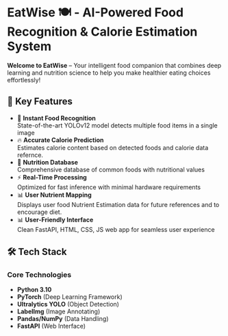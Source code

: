 # EatWise 🍽️ - AI-Powered Food Recognition & Calorie Estimation System

**Welcome to EatWise** – Your intelligent food companion that combines deep learning and nutrition science to help you make healthier eating choices effortlessly!

## 🚀 Key Features

- 📸 **Instant Food Recognition**  
  State-of-the-art YOLOv12 model detects multiple food items in a single image
- 🔥 **Accurate Calorie Prediction**  
  Estimates calorie content based on detected foods and calorie data refernce.
- 🍎 **Nutrition Database**  
  Comprehensive database of common foods with nutritional values
- ⚡ **Real-Time Processing**  
  Optimized for fast inference with minimal hardware requirements
- 📊 **User Nutrient Mapping**  
  Displays user food Nutrient Estimation data for future references and to encourage diet.
- 📊 **User-Friendly Interface**  
  Clean FastAPI, HTML, CSS, JS web app for seamless user experience

## 🛠️ Tech Stack

### Core Technologies
- **Python 3.10**
- **PyTorch** (Deep Learning Framework)
- **Ultralytics YOLO** (Object Detection)
- **LabelImg** (Image Annotating)
- **Pandas/NumPy** (Data Handling)
- **FastAPI** (Web Interface)
